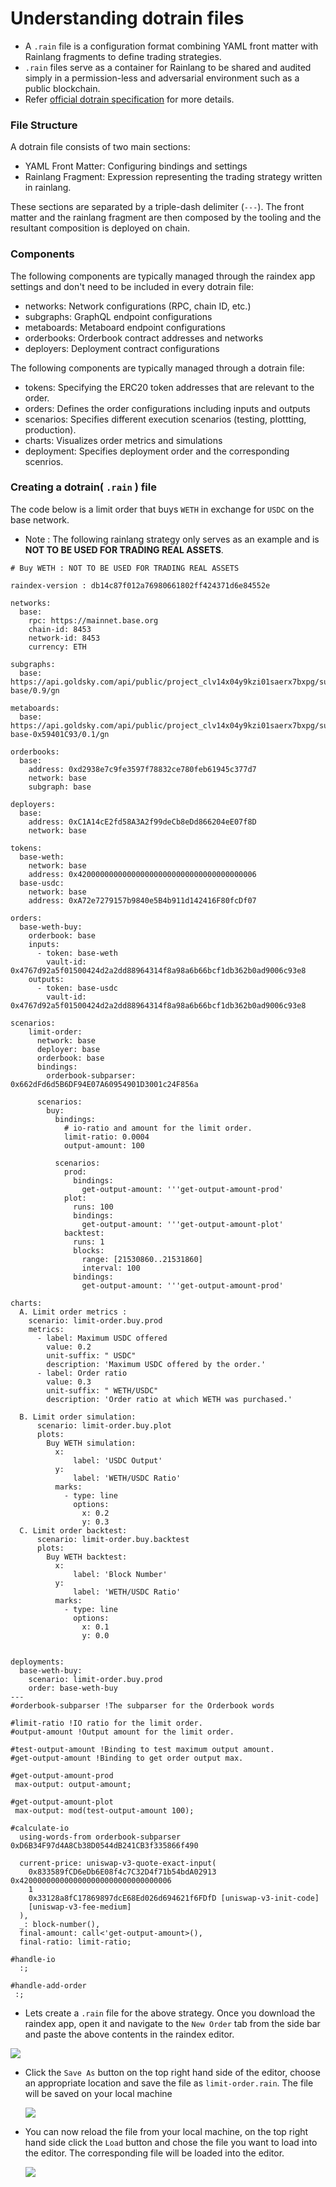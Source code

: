 # Understanding dotrain files

- A `.rain` file is a configuration format combining YAML front matter with Rainlang fragments to define trading strategies.
- `.rain` files serve as a container for Rainlang to be shared and audited simply in a permission-less and adversarial environment such as a public blockchain.
- Refer [official dotrain specification](https://github.com/rainlanguage/specs/blob/main/dotrain.md) for more details.

### File Structure
A dotrain file consists of two main sections:

* YAML Front Matter: Configuring bindings and settings
* Rainlang Fragment: Expression representing the trading strategy written in rainlang.

These sections are separated by a triple-dash delimiter (`---`). The front matter and the rainlang fragment are then composed by the tooling and the resultant composition is deployed on chain.

###  Components

The following components are typically managed through the raindex app settings and don't need to be included in every dotrain file:

* networks: Network configurations (RPC, chain ID, etc.)
* subgraphs: GraphQL endpoint configurations
* metaboards: Metaboard endpoint configurations
* orderbooks: Orderbook contract addresses and networks
* deployers: Deployment contract configurations

The following components are typically managed through a dotrain file:

* tokens: Specifying the ERC20 token addresses that are relevant to the order.
* orders: Defines the order configurations including inputs and outputs
* scenarios: Specifies different execution scenarios (testing, plottting, production).
* charts: Visualizes order metrics and simulations
* deployment: Specifies deployment order and the corresponding scenrios.

###  Creating a dotrain( `.rain` ) file

The code below is a limit order that buys `WETH` in exchange for `USDC` on the base network. 
- Note : The following rainlang strategy only serves as an example and is **NOT TO BE USED FOR TRADING REAL ASSETS**.

```
# Buy WETH : NOT TO BE USED FOR TRADING REAL ASSETS

raindex-version : db14c87f012a76980661802ff424371d6e84552e

networks:
  base:
    rpc: https://mainnet.base.org
    chain-id: 8453
    network-id: 8453
    currency: ETH

subgraphs:
  base: https://api.goldsky.com/api/public/project_clv14x04y9kzi01saerx7bxpg/subgraphs/ob4-base/0.9/gn

metaboards:
  base: https://api.goldsky.com/api/public/project_clv14x04y9kzi01saerx7bxpg/subgraphs/mb-base-0x59401C93/0.1/gn

orderbooks:
  base:
    address: 0xd2938e7c9fe3597f78832ce780feb61945c377d7
    network: base
    subgraph: base

deployers:
  base:
    address: 0xC1A14cE2fd58A3A2f99deCb8eDd866204eE07f8D
    network: base

tokens:
  base-weth:
    network: base
    address: 0x4200000000000000000000000000000000000006
  base-usdc:
    network: base
    address: 0xA72e7279157b9840e5B4b911d142416F80fcDf07

orders:
  base-weth-buy:
    orderbook: base
    inputs:
      - token: base-weth
        vault-id: 0x4767d92a5f01500424d2a2dd88964314f8a98a6b66bcf1db362b0ad9006c93e8
    outputs:
      - token: base-usdc
        vault-id: 0x4767d92a5f01500424d2a2dd88964314f8a98a6b66bcf1db362b0ad9006c93e8

scenarios:
    limit-order:
      network: base
      deployer: base
      orderbook: base
      bindings:
        orderbook-subparser: 0x662dFd6d5B6DF94E07A60954901D3001c24F856a
        
      scenarios:
        buy:
          bindings:
            # io-ratio and amount for the limit order.
            limit-ratio: 0.0004
            output-amount: 100
            
          scenarios:
            prod:
              bindings:
                get-output-amount: '''get-output-amount-prod'
            plot:
              runs: 100
              bindings:
                get-output-amount: '''get-output-amount-plot'
            backtest:
              runs: 1
              blocks:
                range: [21530860..21531860]
                interval: 100
              bindings:
                get-output-amount: '''get-output-amount-prod'

charts:
  A. Limit order metrics :
    scenario: limit-order.buy.prod
    metrics:
      - label: Maximum USDC offered
        value: 0.2
        unit-suffix: " USDC"
        description: 'Maximum USDC offered by the order.'
      - label: Order ratio
        value: 0.3
        unit-suffix: " WETH/USDC"            
        description: 'Order ratio at which WETH was purchased.'

  B. Limit order simulation:
      scenario: limit-order.buy.plot
      plots:
        Buy WETH simulation:     
          x:
              label: 'USDC Output'
          y:
              label: 'WETH/USDC Ratio'
          marks:
            - type: line
              options:
                x: 0.2
                y: 0.3 
  C. Limit order backtest:
      scenario: limit-order.buy.backtest
      plots:
        Buy WETH backtest:     
          x:
              label: 'Block Number'
          y:
              label: 'WETH/USDC Ratio'
          marks:
            - type: line
              options:
                x: 0.1
                y: 0.0  


deployments:
  base-weth-buy:
    scenario: limit-order.buy.prod
    order: base-weth-buy
---
#orderbook-subparser !The subparser for the Orderbook words

#limit-ratio !IO ratio for the limit order.
#output-amount !Output amount for the limit order.

#test-output-amount !Binding to test maximum output amount.
#get-output-amount !Binding to get order output max.

#get-output-amount-prod
 max-output: output-amount;

#get-output-amount-plot
 max-output: mod(test-output-amount 100);

#calculate-io
  using-words-from orderbook-subparser 0xD6B34F97d4A8Cb38D0544dB241CB3f335866f490
  
  current-price: uniswap-v3-quote-exact-input(
    0x833589fCD6eDb6E08f4c7C32D4f71b54bdA02913 0x4200000000000000000000000000000006 
    1
    0x33128a8fC17869897dcE68Ed026d694621f6FDfD [uniswap-v3-init-code]
    [uniswap-v3-fee-medium]
  ),
  _: block-number(),
  final-amount: call<'get-output-amount>(),
  final-ratio: limit-ratio;
  
#handle-io
  :;

#handle-add-order
 :;
```
- Lets create a `.rain` file for the above strategy. Once you download the raindex app, open it and navigate to the `New Order` tab from the side bar and paste the above contents in the raindex editor.

<img src="/img/raindex/raindex_editor.png" />

- Click the `Save As` button on the top right hand side of the editor, choose an appropriate location and save the file as `limit-order.rain`. The file will be saved on your local machine

  <img src="/img/raindex/raindex_save_file.png" />

- You can now reload the file from your local machine, on the top right hand side click the `Load` button and chose the file you want to load into the editor. The corresponding file will be loaded into the editor.

  <img src="/img/raindex/raindex_load_file.png" />

